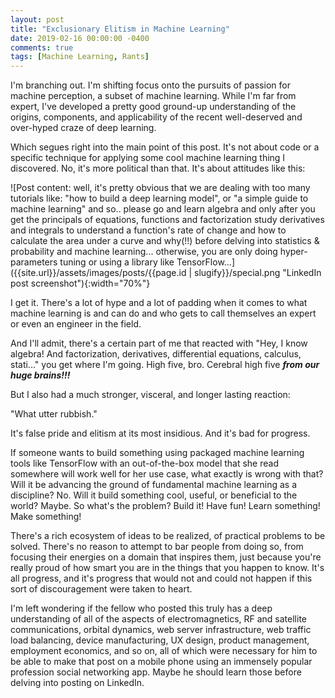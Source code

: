 ```yaml
---
layout: post
title: "Exclusionary Elitism in Machine Learning"
date: 2019-02-16 00:00:00 -0400
comments: true
tags: [Machine Learning, Rants]
---
```


I'm branching out. I'm shifting focus onto the pursuits of passion for machine perception, a subset of machine learning. While I'm far from expert, I've developed a pretty good ground-up understanding of the origins, components, and applicability of the recent well-deserved and over-hyped craze of deep learning.

Which segues right into the main point of this post. It's not about code or a specific technique for applying some cool machine learning thing I discovered. No, it's more political than that. It's about attitudes like this:

![Post content: well, it's pretty obvious that we are dealing with too many tutorials like: "how to build a deep learning model", or "a simple guide to machine learning" and so.. please go and learn algebra and only after you get the principals of  equations, functions and factorization study derivatives and integrals to understand a function's rate of change and how to calculate the area under a curve and why(!!) before delving into statistics & probability and machine learning... otherwise, you are only doing hyper-parameters tuning or using a library like TensorFlow...]({{site.url}}/assets/images/posts/{{page.id | slugify}}/special.png "LinkedIn post screenshot"){:width="70%"}

I get it. There's a lot of hype and a lot of padding when it comes to what machine learning is and can do and who gets to call themselves an expert or even an engineer in the field.

And I'll admit, there's a certain part of me that reacted with "Hey, I know algebra! And factorization, derivatives, differential equations, calculus, stati..." you get where I'm going. High five, bro. Cerebral high five ***from our huge brains!!!***

But I also had a much stronger, visceral, and longer lasting reaction:

"What utter rubbish."

It's false pride and elitism at its most insidious. And it's bad for progress.

If someone wants to build something using packaged machine learning tools like TensorFlow with an out-of-the-box model that she read somewhere will work well for her use case, what exactly is wrong with that? Will it be advancing the ground of fundamental machine learning as a discipline? No. Will it build something cool, useful, or beneficial to the world? Maybe. So what's the problem? Build it! Have fun! Learn something! Make something!

There's a rich ecosystem of ideas to be realized, of practical problems to be solved. There's no reason to attempt to bar people from doing so, from focusing their energies on a domain that inspires them, just because you're really proud of how smart you are in the things that you happen to know. It's all progress, and it's progress that would not and could not happen if this sort of discouragement were taken to heart.

I'm left wondering if the fellow who posted this truly has a deep understanding of all of the aspects of electromagnetics, RF and satellite communications, orbital dynamics, web server infrastructure, web traffic load balancing, device manufacturing, UX design, product management, employment economics, and so on, all of which were necessary for him to be able to make that post on a mobile phone using an immensely popular profession social networking app. Maybe he should learn those before delving into posting on LinkedIn.
